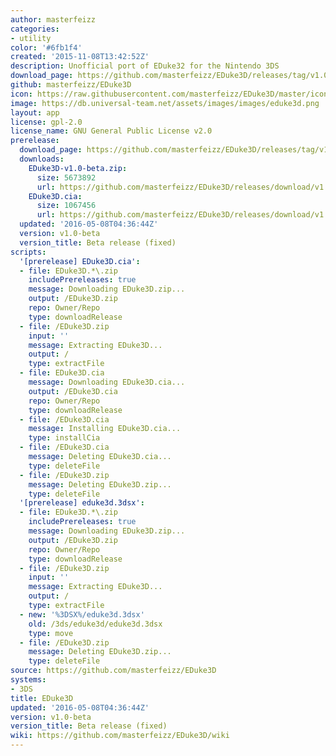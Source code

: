 ```yaml
---
author: masterfeizz
categories:
- utility
color: '#6fb1f4'
created: '2015-11-08T13:42:52Z'
description: Unofficial port of EDuke32 for the Nintendo 3DS
download_page: https://github.com/masterfeizz/EDuke3D/releases/tag/v1.0-beta
github: masterfeizz/EDuke3D
icon: https://raw.githubusercontent.com/masterfeizz/EDuke3D/master/icon.png
image: https://db.universal-team.net/assets/images/images/eduke3d.png
layout: app
license: gpl-2.0
license_name: GNU General Public License v2.0
prerelease:
  download_page: https://github.com/masterfeizz/EDuke3D/releases/tag/v1.0-beta
  downloads:
    EDuke3D-v1.0-beta.zip:
      size: 5673892
      url: https://github.com/masterfeizz/EDuke3D/releases/download/v1.0-beta/EDuke3D-v1.0-beta.zip
    EDuke3D.cia:
      size: 1067456
      url: https://github.com/masterfeizz/EDuke3D/releases/download/v1.0-beta/EDuke3D.cia
  updated: '2016-05-08T04:36:44Z'
  version: v1.0-beta
  version_title: Beta release (fixed)
scripts:
  '[prerelease] EDuke3D.cia':
  - file: EDuke3D.*\.zip
    includePrereleases: true
    message: Downloading EDuke3D.zip...
    output: /EDuke3D.zip
    repo: Owner/Repo
    type: downloadRelease
  - file: /EDuke3D.zip
    input: ''
    message: Extracting EDuke3D...
    output: /
    type: extractFile
  - file: EDuke3D.cia
    message: Downloading EDuke3D.cia...
    output: /EDuke3D.cia
    repo: Owner/Repo
    type: downloadRelease
  - file: /EDuke3D.cia
    message: Installing EDuke3D.cia...
    type: installCia
  - file: /EDuke3D.cia
    message: Deleting EDuke3D.cia...
    type: deleteFile
  - file: /EDuke3D.zip
    message: Deleting EDuke3D.zip...
    type: deleteFile
  '[prerelease] eduke3d.3dsx':
  - file: EDuke3D.*\.zip
    includePrereleases: true
    message: Downloading EDuke3D.zip...
    output: /EDuke3D.zip
    repo: Owner/Repo
    type: downloadRelease
  - file: /EDuke3D.zip
    input: ''
    message: Extracting EDuke3D...
    output: /
    type: extractFile
  - new: '%3DSX%/eduke3d.3dsx'
    old: /3ds/eduke3d/eduke3d.3dsx
    type: move
  - file: /EDuke3D.zip
    message: Deleting EDuke3D.zip...
    type: deleteFile
source: https://github.com/masterfeizz/EDuke3D
systems:
- 3DS
title: EDuke3D
updated: '2016-05-08T04:36:44Z'
version: v1.0-beta
version_title: Beta release (fixed)
wiki: https://github.com/masterfeizz/EDuke3D/wiki
---
```

